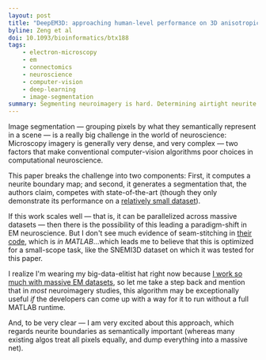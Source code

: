 ```yaml
---
layout: post
title: "DeepEM3D: approaching human-level performance on 3D anisotropic EM image segmentation"
byline: Zeng et al
doi: 10.1093/bioinformatics/btx188
tags:
    - electron-microscopy
    - em
    - connectomics
    - neuroscience
    - computer-vision
    - deep-learning
    - image-segmentation
summary: Segmenting neuroimagery is hard. Determining airtight neurite boundaries makes the segmentation process way easier.
---
```


Image segmentation — grouping pixels by what they semantically represent in a scene — is a really big challenge in the world of neuroscience: Microscopy imagery is generally very dense, and very complex — two factors that make conventional computer-vision algorithms poor choices in computational neuroscience.

This paper breaks the challenge into two components: First, it computes a neurite boundary map; and second, it generates a segmentation that, the authors claim, competes with state-of-the-art (though they only demonstrate its performance on a [relatively small dataset](http://brainiac2.mit.edu/SNEMI3D/)).

If this work scales well — that is, it can be parallelized across massive datasets — then there is the possibility of this leading a paradigm-shift in EM neuroscience. But I don't see much evidence of seam-stitching in [their code](https://github.com/divelab/deepem3d), which is _in MATLAB_...which leads me to believe that this is optimized for a small-scope task, like the SNEMI3D dataset on which it was tested for this paper.

I realize I'm wearing my big-data-elitist hat right now because [I work so much with massive EM datasets](https://www.iarpa.gov/index.php/research-programs/microns), so let me take a step back and mention that in _most_ neuroimagery studies, this algorithm may be exceptionally useful _if_ the developers can come up with a way for it to run without a full MATLAB runtime.

And, to be very clear — I am very excited about this approach, which regards neurite boundaries as semantically important (whereas many existing algos treat all pixels equally, and dump everything into a massive net).

